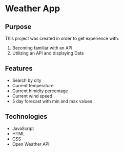 # Weather App

## Purpose
This project was created in order to get experience with:
1. Becoming familiar with an API
2. Utilizing an API and displaying Data

## Features
- Search by city
- Current temperature
- Current himidty percentage
- Current wind speed
- 5 day forecast with min and max values

## Technologies
- JavaScript
- HTML
- CSS
- Open Weather API



